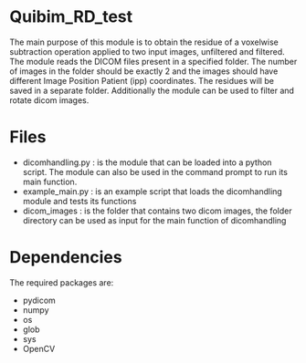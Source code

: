 # Quibim_RD_test
The main purpose of this module is to obtain the residue of a voxelwise subtraction operation applied to two input images, unfiltered and filtered. The module reads the DICOM files present in a specified folder. The number of images in the folder should be exactly 2 and the images should have different Image Position Patient (ipp) coordinates. The residues will be saved in a separate folder. Additionally the module can be used to filter and rotate dicom images. 

# Files
- dicomhandling.py : is the module that can be loaded into a python script. The module can also be used in the command prompt to run its main function.
- example_main.py : is an example script that loads the dicomhandling module and tests its functions
- dicom_images : is the folder that contains two dicom images, the folder directory can be used as input for the main function of dicomhandling

# Dependencies
The required packages are:
- pydicom
- numpy
- os
- glob
- sys
- OpenCV

